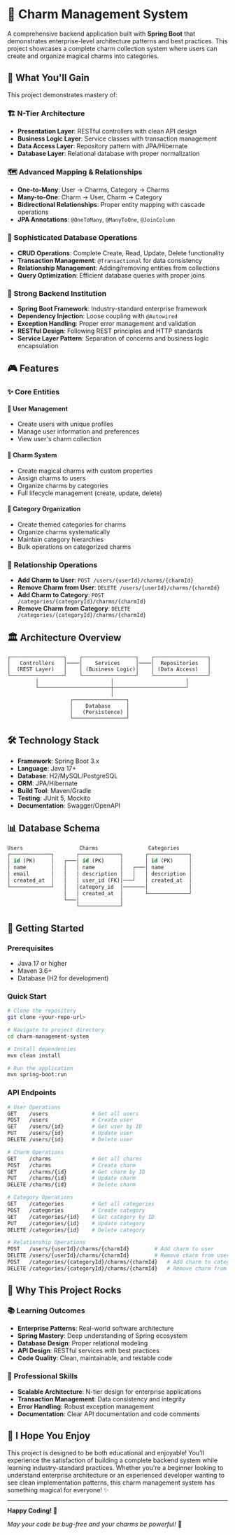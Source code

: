 # 🌟 Charm Management System

A comprehensive backend application built with **Spring Boot** that demonstrates enterprise-level architecture patterns and best practices. This project showcases a complete charm collection system where users can create and organize magical charms into categories.

## 🎯 What You'll Gain

This project demonstrates mastery of:

### 🏗️ **N-Tier Architecture**
- **Presentation Layer**: RESTful controllers with clean API design
- **Business Logic Layer**: Service classes with transaction management
- **Data Access Layer**: Repository pattern with JPA/Hibernate
- **Database Layer**: Relational database with proper normalization

### 🗺️ **Advanced Mapping & Relationships**
- **One-to-Many**: User → Charms, Category → Charms
- **Many-to-One**: Charm → User, Charm → Category
- **Bidirectional Relationships**: Proper entity mapping with cascade operations
- **JPA Annotations**: `@OneToMany`, `@ManyToOne`, `@JoinColumn`

### 💾 **Sophisticated Database Operations**
- **CRUD Operations**: Complete Create, Read, Update, Delete functionality
- **Transaction Management**: `@Transactional` for data consistency
- **Relationship Management**: Adding/removing entities from collections
- **Query Optimization**: Efficient database queries with proper joins

### 🚀 **Strong Backend Institution**
- **Spring Boot Framework**: Industry-standard enterprise framework
- **Dependency Injection**: Loose coupling with `@Autowired`
- **Exception Handling**: Proper error management and validation
- **RESTful Design**: Following REST principles and HTTP standards
- **Service Layer Pattern**: Separation of concerns and business logic encapsulation

## 🎮 Features

### ✨ **Core Entities**

#### 👤 **User Management**
- Create users with unique profiles
- Manage user information and preferences
- View user's charm collection

#### 🔮 **Charm System**
- Create magical charms with custom properties
- Assign charms to users
- Organize charms by categories
- Full lifecycle management (create, update, delete)

#### 📁 **Category Organization**
- Create themed categories for charms
- Organize charms systematically
- Maintain category hierarchies
- Bulk operations on categorized charms

### 🔄 **Relationship Operations**
- **Add Charm to User**: `POST /users/{userId}/charms/{charmId}`
- **Remove Charm from User**: `DELETE /users/{userId}/charms/{charmId}`
- **Add Charm to Category**: `POST /categories/{categoryId}/charms/{charmId}`
- **Remove Charm from Category**: `DELETE /categories/{categoryId}/charms/{charmId}`

## 🏛️ **Architecture Overview**

```
┌─────────────────┐    ┌─────────────────┐    ┌─────────────────┐
│   Controllers   │────│    Services     │────│  Repositories   │
│  (REST Layer)   │    │ (Business Logic)│    │ (Data Access)   │
└─────────────────┘    └─────────────────┘    └─────────────────┘
         │                       │                       │
         └───────────────────────┼───────────────────────┘
                                 │
                    ┌─────────────────┐
                    │    Database     │
                    │   (Persistence) │
                    └─────────────────┘
```

## 🛠️ **Technology Stack**

- **Framework**: Spring Boot 3.x
- **Language**: Java 17+
- **Database**: H2/MySQL/PostgreSQL
- **ORM**: JPA/Hibernate
- **Build Tool**: Maven/Gradle
- **Testing**: JUnit 5, Mockito
- **Documentation**: Swagger/OpenAPI

## 📊 **Database Schema**

```sql
Users                  Charms                Categories
┌─────────────┐       ┌─────────────┐       ┌─────────────┐
│ id (PK)     │   ┌───│ id (PK)     │       │ id (PK)     │
│ name        │   │   │ name        │   ┌───│ name        │
│ email       │   │   │ description │   │   │ description │
│ created_at  │   │   │ user_id (FK)│───┘   │ created_at  │
└─────────────┘   │   │category_id  │───────│             │
                  │   │ created_at  │       └─────────────┘
                  └───│             │
                      └─────────────┘
```

## 🚀 **Getting Started**

### Prerequisites
- Java 17 or higher
- Maven 3.6+
- Database (H2 for development)

### Quick Start
```bash
# Clone the repository
git clone <your-repo-url>

# Navigate to project directory
cd charm-management-system

# Install dependencies
mvn clean install

# Run the application
mvn spring-boot:run
```

### API Endpoints
```bash
# User Operations
GET    /users              # Get all users
POST   /users              # Create user
GET    /users/{id}         # Get user by ID
PUT    /users/{id}         # Update user
DELETE /users/{id}         # Delete user

# Charm Operations  
GET    /charms             # Get all charms
POST   /charms             # Create charm
GET    /charms/{id}        # Get charm by ID
PUT    /charms/{id}        # Update charm
DELETE /charms/{id}        # Delete charm

# Category Operations
GET    /categories         # Get all categories
POST   /categories         # Create category
GET    /categories/{id}    # Get category by ID
PUT    /categories/{id}    # Update category
DELETE /categories/{id}    # Delete category

# Relationship Operations
POST   /users/{userId}/charms/{charmId}        # Add charm to user
DELETE /users/{userId}/charms/{charmId}        # Remove charm from user
POST   /categories/{categoryId}/charms/{charmId}   # Add charm to category  
DELETE /categories/{categoryId}/charms/{charmId}   # Remove charm from category
```

## 🎉 **Why This Project Rocks**

### 📚 **Learning Outcomes**
- **Enterprise Patterns**: Real-world software architecture
- **Spring Mastery**: Deep understanding of Spring ecosystem
- **Database Design**: Proper relational modeling
- **API Design**: RESTful services with best practices
- **Code Quality**: Clean, maintainable, and testable code

### 💼 **Professional Skills**
- **Scalable Architecture**: N-tier design for enterprise applications
- **Transaction Management**: Data consistency and integrity
- **Error Handling**: Robust exception management
- **Documentation**: Clear API documentation and code comments

## 🎈 **I Hope You Enjoy**

This project is designed to be both educational and enjoyable! You'll experience the satisfaction of building a complete backend system while learning industry-standard practices. Whether you're a beginner looking to understand enterprise architecture or an experienced developer wanting to see clean implementation patterns, this charm management system has something magical for everyone! ✨

---

**Happy Coding! 🚀**

*May your code be bug-free and your charms be powerful!* 🔮
